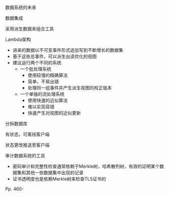 数据系统的未来

数据集成

采用派生数据来组合工具

Lambda架构

-   进来的数据以不可变事件形式追加写到不断增长的数据集
-   基于这些总事件，可以派生出读优化的视图
-   建议运行两个不同的系统
    -   一个批处理系统
        -   使用较慢的精确算法
        -   简单，不易出错
        -   处理同一组事件并产生派生视图的校正版本
    -   一个单独的流处理系统
        -   使用快速的近似算法
        -   难以实现容错
        -   快速产生对视图的近似更新



分拆数据库

有状态，可离线客户端

状态更改推送至客户端

审计数据系统的工具

-   密码审计和完整性检查通常依赖于Merkle树，哈希散列树，有效的证明某个数据集和其他一些数据集中出现的记录
-   证书透明度也是依赖Merkle树来检查TLS证书的



Pp. 460-